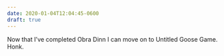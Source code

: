 ```yaml
---
date: 2020-01-04T12:04:45-0600
draft: true
---
```




Now that I’ve completed Obra Dinn I can move on to Untitled Goose Game. Honk.



